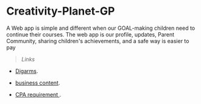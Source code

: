 # Creativity-Planet-GP
A Web app is simple and different when our GOAL-making children need to continue their courses. The web app is our profile, updates, Parent Community, sharing children's achievements, and a safe way is easier to pay

>*Links*
- [Digarms](https://lucid.app/lucidchart/a1ae2cb1-40f4-4018-a223-a5d8cdca7099/edit?viewport_loc=-924%2C-654%2C4029%2C1754%2C0_0&invitationId=inv_a3846147-6c3b-4fe6-baac-58bad2ee657c).
- [business content](https://docs.google.com/presentation/d/1pdRQUolEDpE6DXQAHM8NU086VHCBWT2r9ClO3Vg6-cU/edit).

- [CPA requirement ](https://www.canva.com/design/DAFazR_M5SE/J_Lfdkqo6qr81Uei6TaXIQ/edit?analyticsCorrelationId=5a36b1e3-60cb-44d3-9930-43aa95eed002).
